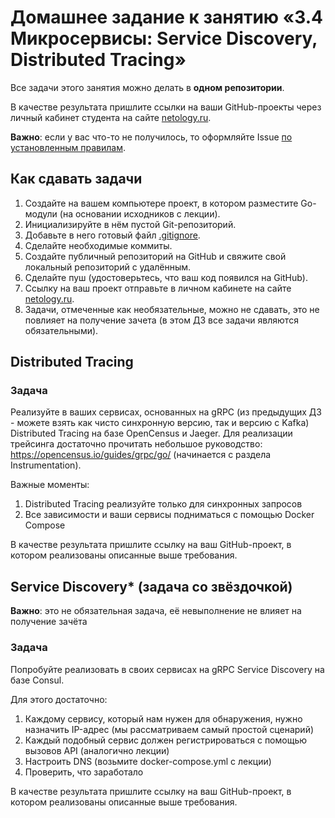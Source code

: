 # Домашнее задание к занятию «3.4 Микросервисы: Service Discovery, Distributed Tracing»

Все задачи этого занятия можно делать в **одном репозитории**.

В качестве результата пришлите ссылки на ваши GitHub-проекты через личный кабинет студента на сайте [netology.ru](https://netology.ru).

**Важно**: если у вас что-то не получилось, то оформляйте Issue [по установленным правилам](../report-requirements.md).

## Как сдавать задачи

1. Создайте на вашем компьютере проект, в котором разместите Go-модули (на основании исходников с лекции).
1. Инициализируйте в нём пустой Git-репозиторий.
1. Добавьте в него готовый файл [.gitignore](../.gitignore).
1. Сделайте необходимые коммиты.
1. Создайте публичный репозиторий на GitHub и свяжите свой локальный репозиторий с удалённым.
1. Сделайте пуш (удостоверьтесь, что ваш код появился на GitHub).
1. Ссылку на ваш проект отправьте в личном кабинете на сайте [netology.ru](https://netology.ru).
1. Задачи, отмеченные как необязательные, можно не сдавать, это не повлияет на получение зачета (в этом ДЗ все задачи являются обязательными).

## Distributed Tracing

### Задача

Реализуйте в ваших сервисах, основанных на gRPC (из предыдущих ДЗ - можете взять как чисто синхронную версию, так и версию с Kafka) Distributed Tracing на базе OpenCensus и Jaeger. Для реализации трейсинга достаточно прочитать небольшое руководство: https://opencensus.io/guides/grpc/go/ (начинается с раздела Instrumentation).

Важные моменты:
1. Distributed Tracing реализуйте только для синхронных запросов
1. Все зависимости и ваши сервисы подниматься с помощью Docker Compose

В качестве результата пришлите ссылку на ваш GitHub-проект, в котором реализованы описанные выше требования.

## Service Discovery* (задача со звёздочкой)

**Важно**: это не обязательная задача, её невыполнение не влияет на получение зачёта

### Задача

Попробуйте реализовать в своих сервисах на gRPC Service Discovery на базе Consul.

Для этого достаточно:
1. Каждому сервису, который нам нужен для обнаружения, нужно назначить IP-адрес (мы рассматриваем самый простой сценарий)
2. Каждый подобный сервис должен регистрироваться с помощью вызовов API (аналогично лекции)
3. Настроить DNS (возьмите docker-compose.yml с лекции)
4. Проверить, что заработало

В качестве результата пришлите ссылку на ваш GitHub-проект, в котором реализованы описанные выше требования.
